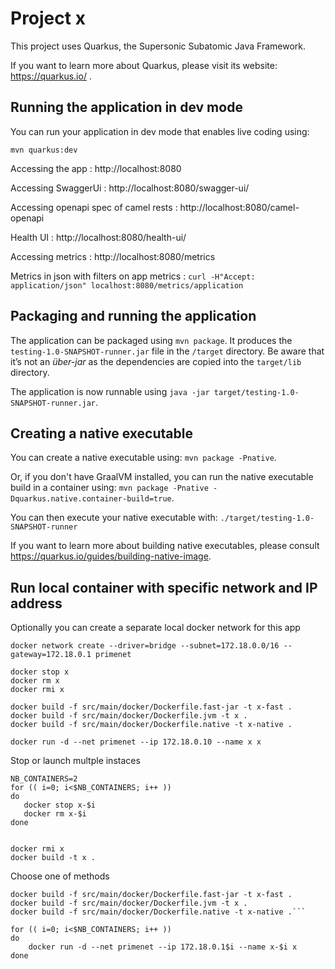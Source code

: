 # Project x

This project uses Quarkus, the Supersonic Subatomic Java Framework.

If you want to learn more about Quarkus, please visit its website: https://quarkus.io/ .

## Running the application in dev mode

You can run your application in dev mode that enables live coding using:
```
mvn quarkus:dev
```

Accessing the app : http://localhost:8080

Accessing SwaggerUi : http://localhost:8080/swagger-ui/

Accessing openapi spec of camel rests : http://localhost:8080/camel-openapi

Health UI : http://localhost:8080/health-ui/

Accessing metrics : http://localhost:8080/metrics

Metrics in json with filters on app metrics : `curl -H"Accept: application/json" localhost:8080/metrics/application`

## Packaging and running the application

The application can be packaged using `mvn package`.
It produces the `testing-1.0-SNAPSHOT-runner.jar` file in the `/target` directory.
Be aware that it’s not an _über-jar_ as the dependencies are copied into the `target/lib` directory.

The application is now runnable using `java -jar target/testing-1.0-SNAPSHOT-runner.jar`.

## Creating a native executable

You can create a native executable using: `mvn package -Pnative`.

Or, if you don't have GraalVM installed, you can run the native executable build in a container using: `mvn package -Pnative -Dquarkus.native.container-build=true`.

You can then execute your native executable with: `./target/testing-1.0-SNAPSHOT-runner`

If you want to learn more about building native executables, please consult https://quarkus.io/guides/building-native-image.

## Run local container with specific network and IP address

Optionally you can create a separate local docker network for this app

```
docker network create --driver=bridge --subnet=172.18.0.0/16 --gateway=172.18.0.1 primenet 
```

```
docker stop x
docker rm x
docker rmi x

docker build -f src/main/docker/Dockerfile.fast-jar -t x-fast .
docker build -f src/main/docker/Dockerfile.jvm -t x .
docker build -f src/main/docker/Dockerfile.native -t x-native .

docker run -d --net primenet --ip 172.18.0.10 --name x x
```


Stop or launch multple instaces

```
NB_CONTAINERS=2
for (( i=0; i<$NB_CONTAINERS; i++ ))
do
   docker stop x-$i
   docker rm x-$i
done


docker rmi x
docker build -t x .
```

Choose one of methods
```
docker build -f src/main/docker/Dockerfile.fast-jar -t x-fast .
docker build -f src/main/docker/Dockerfile.jvm -t x .
docker build -f src/main/docker/Dockerfile.native -t x-native .```
```
```
for (( i=0; i<$NB_CONTAINERS; i++ ))
do
    docker run -d --net primenet --ip 172.18.0.1$i --name x-$i x
done

```
